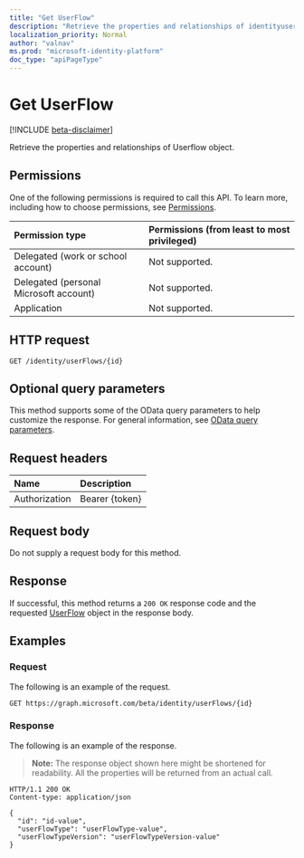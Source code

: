 ```yaml
---
title: "Get UserFlow"
description: "Retrieve the properties and relationships of identityuserflow object."
localization_priority: Normal
author: "valnav"
ms.prod: "microsoft-identity-platform"
doc_type: "apiPageType"
---
```


# Get UserFlow

[!INCLUDE [beta-disclaimer](../../includes/beta-disclaimer.md)]

Retrieve the properties and relationships of Userflow object.

## Permissions

One of the following permissions is required to call this API. To learn more, including how to choose permissions, see [Permissions](/graph/permissions-reference).

| Permission type                        | Permissions (from least to most privileged) |
|:---------------------------------------|:--------------------------------------------|
| Delegated (work or school account)     | Not supported. |
| Delegated (personal Microsoft account) | Not supported. |
| Application                            | Not supported. |

## HTTP request

<!-- { "blockType": "ignored" } -->

```http
GET /identity/userFlows/{id}
```

## Optional query parameters

This method supports some of the OData query parameters to help customize the response. For general information, see [OData query parameters](/graph/query-parameters).

## Request headers

| Name      |Description|
|:----------|:----------|
| Authorization | Bearer {token} |

## Request body

Do not supply a request body for this method.

## Response

If successful, this method returns a `200 OK` response code and the requested [UserFlow](../resources/identityuserflow.md) object in the response body.

## Examples

### Request

The following is an example of the request.
<!-- {
  "blockType": "request",
  "name": "get_identityuserflow"
}-->

```http
GET https://graph.microsoft.com/beta/identity/userFlows/{id}
```

### Response

The following is an example of the response.

> **Note:** The response object shown here might be shortened for readability. All the properties will be returned from an actual call.

<!-- {
  "blockType": "response",
  "truncated": true,
  "@odata.type": "microsoft.graph.UserFlow"
} -->

```http
HTTP/1.1 200 OK
Content-type: application/json

{
  "id": "id-value",
  "userFlowType": "userFlowType-value",
  "userFlowTypeVersion": "userFlowTypeVersion-value"
}
```

<!-- uuid: 16cd6b66-4b1a-43a1-adaf-3a886856ed98
2019-02-04 14:57:30 UTC -->
<!-- {
  "type": "#page.annotation",
  "description": "Get UserFlow",
  "keywords": "",
  "section": "documentation",
  "tocPath": ""
}-->